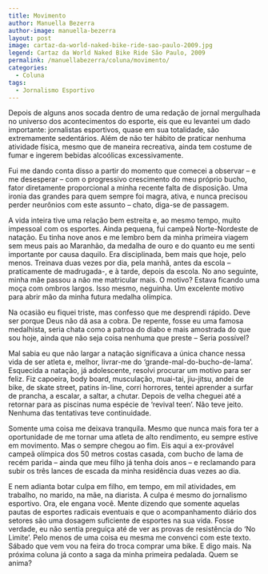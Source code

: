 ```yaml
---
title: Movimento
author: Manuella Bezerra
author-image: manuella-bezerra
layout: post
image: cartaz-da-world-naked-bike-ride-sao-paulo-2009.jpg
legend: Cartaz da World Naked Bike Ride São Paulo, 2009
permalink: /manuellabezerra/coluna/movimento/
categories:
  - Coluna
tags:
  - Jornalismo Esportivo
---
```

Depois de alguns anos socada dentro de uma redação de jornal mergulhada no universo dos acontecimentos do esporte, eis que eu levantei um dado importante: jornalistas esportivos, quase em sua totalidade, são extremamente sedentários. Além de não ter hábito de praticar nenhuma atividade física, mesmo que de maneira recreativa, ainda tem costume de fumar e ingerem bebidas alcoólicas excessivamente.

Fui me dando conta disso a partir do momento que comecei a observar – e me desesperar – com o progressivo crescimento do meu próprio bucho, fator diretamente proporcional a minha recente falta de disposição. Uma ironia das grandes para quem sempre foi magra, ativa, e nunca precisou perder neurônios com este assunto – chato, diga-se de passagem.

A vida inteira tive uma relação bem estreita e, ao mesmo tempo, muito impessoal com os esportes. Ainda pequena, fui campeã Norte-Nordeste de natação. Eu tinha nove anos e me lembro bem da minha primeira viagem sem meus pais ao Maranhão, da medalha de ouro e do quanto eu me senti importante por causa daquilo. Era disciplinada, bem mais que hoje, pelo menos. Treinava duas vezes por dia, pela manhã, antes da escola – praticamente de madrugada-, e à tarde, depois da escola. No ano seguinte, minha mãe passou a não me matricular mais. O motivo? Estava ficando uma moça com ombros largos. Isso mesmo, neguinha. Um excelente motivo para abrir mão da minha futura medalha olímpica.

Na ocasião eu fiquei triste, mas confesso que me desprendi rápido. Deve ser porque Deus não dá asa a cobra. De repente, fosse eu uma famosa medalhista, seria chata como a patroa do diabo e mais amostrada do que sou hoje, ainda que não seja coisa nenhuma que preste – Seria possível?

Mal sabia eu que não largar a natação significava a única chance nessa vida de ser atleta e, melhor, livrar-me do ‘grande-mal-do-bucho-de-lama’. Esquecida a natação, já adolescente, resolvi procurar um motivo para ser feliz. Fiz capoeira, body board, musculação, muai-tai, jiu-jitsu, andei de bike, de skate street, patins in-line, corri horrores, tentei aprender a surfar de prancha, a escalar, a saltar, a chutar. Depois de velha cheguei até a retornar para as piscinas numa espécie de ‘revival teen’. Não teve jeito. Nenhuma das tentativas teve continuidade.

Somente uma coisa me deixava tranquila. Mesmo que nunca mais fora ter a oportunidade de me tornar uma atleta de alto rendimento, eu sempre estive em movimento. Mas o sempre chegou ao fim. Eis aqui a ex-provável campeã olímpica dos 50 metros costas casada, com bucho de lama de recém parida – ainda que meu filho já tenha dois anos – e reclamando para subir os três lances de escada da minha residência duas vezes ao dia.

E nem adianta botar culpa em filho, em tempo, em mil atividades, em trabalho, no marido, na mãe, na diarista. A culpa é mesmo do jornalismo esportivo. Ora, ele engana você. Mente dizendo que somente aquelas pautas de esportes radicais eventuais e que o acompanhamento diário dos setores são uma dosagem suficiente de esportes na sua vida. Fosse verdade, eu não sentia preguiça até de ver as provas de resistência do ‘No Limite’. Pelo menos de uma coisa eu mesma me convenci com este texto. Sábado que vem vou na feira do troca comprar uma bike. E digo mais. Na próxima coluna já conto a saga da minha primeira pedalada. Quem se anima?